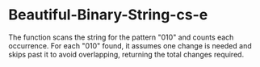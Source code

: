 # Beautiful-Binary-String-cs-e
The function scans the string for the pattern "010" and counts each occurrence. For each "010" found, it assumes one change is needed and skips past it to avoid overlapping, returning the total changes required.
